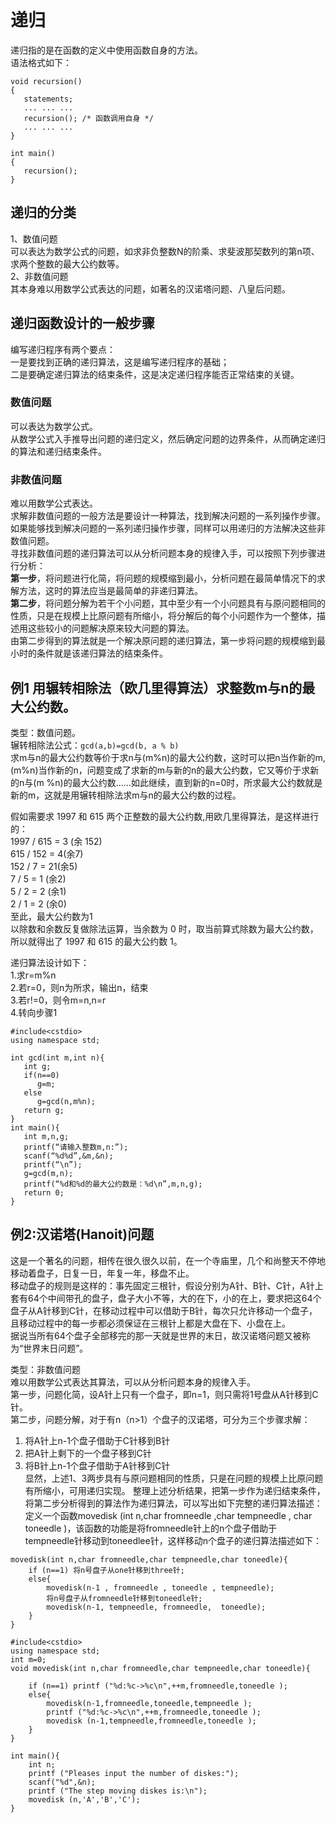 # 递归
递归指的是在函数的定义中使用函数自身的方法。  
语法格式如下：  

```
void recursion()
{
   statements;
   ... ... ...
   recursion(); /* 函数调用自身 */
   ... ... ...
}
 
int main()
{
   recursion();
}
```

## 递归的分类
1、数值问题  
        可以表达为数学公式的问题，如求非负整数N的阶乘、求斐波那契数列的第n项、求两个整数的最大公约数等。  
2、非数值问题  
        其本身难以用数学公式表达的问题，如著名的汉诺塔问题、八皇后问题。  
        
## 递归函数设计的一般步骤   
编写递归程序有两个要点：  
一是要找到正确的递归算法，这是编写递归程序的基础；  
二是要确定递归算法的结束条件，这是决定递归程序能否正常结束的关键。

### 数值问题
可以表达为数学公式。  
从数学公式入手推导出问题的递归定义，然后确定问题的边界条件，从而确定递归的算法和递归结束条件。


### 非数值问题
难以用数学公式表达。    
求解非数值问题的一般方法是要设计一种算法，找到解决问题的一系列操作步骤。    
如果能够找到解决问题的一系列递归操作步骤，同样可以用递归的方法解决这些非数值问题。    
寻找非数值问题的递归算法可以从分析问题本身的规律入手，可以按照下列步骤进行分析：    
**第一步**，将问题进行化简，将问题的规模缩到最小，分析问题在最简单情况下的求解方法，这时的算法应当是最简单的非递归算法。    
**第二步**，将问题分解为若干个小问题，其中至少有一个小问题具有与原问题相同的性质，只是在规模上比原问题有所缩小，将分解后的每个小问题作为一个整体，描述用这些较小的问题解决原来较大问题的算法。    
由第二步得到的算法就是一个解决原问题的递归算法，第一步将问题的规模缩到最小时的条件就是该递归算法的结束条件。

## 例1 用辗转相除法（欧几里得算法）求整数m与n的最大公约数。   
类型：数值问题。  
辗转相除法公式：```gcd(a,b)=gcd(b, a % b) ```  
求m与n的最大公约数等价于求n与(m%n)的最大公约数，这时可以把n当作新的m,(m%n)当作新的n，问题变成了求新的m与新的n的最大公约数，它又等价于求新的n与(m %n)的最大公约数……如此继续，直到新的n=0时，所求最大公约数就是新的m，这就是用辗转相除法求m与n的最大公约数的过程。

假如需要求 1997 和 615 两个正整数的最大公约数,用欧几里得算法，是这样进行的：   
1997 / 615 = 3 (余 152)   
615 / 152 = 4(余7)   
152 / 7 = 21(余5)   
7 / 5 = 1 (余2)   
5 / 2 = 2 (余1)   
2 / 1 = 2 (余0)   
至此，最大公约数为1   
以除数和余数反复做除法运算，当余数为 0 时，取当前算式除数为最大公约数，所以就得出了 1997 和 615 的最大公约数 1。   

递归算法设计如下：   
1.求r=m%n   
2.若r=0，则n为所求，输出n，结束   
3.若r!=0，则令m=n,n=r   
4.转向步骤1

```
#include<cstdio>
using namespace std;

int gcd(int m,int n){
   int g;
   if(n==0)
      g=m;
   else
      g=gcd(n,m%n);
   return g;
}
int main(){
   int m,n,g;
   printf(“请输入整数m,n:”);
   scanf(“%d%d”,&m,&n);
   printf(“\n”);
   g=gcd(m,n);
   printf(“%d和%d的最大公约数是：%d\n”,m,n,g);
   return 0;
}

```

## 例2:汉诺塔(Hanoit)问题
这是一个著名的问题，相传在很久很久以前，在一个寺庙里，几个和尚整天不停地移动着盘子，日复一日，年复一年，移盘不止。  
移动盘子的规则是这样的：事先固定三根针，假设分别为A针、B针、C针，A针上套有64个中间带孔的盘子，盘子大小不等，大的在下，小的在上，要求把这64个盘子从A针移到C针，在移动过程中可以借助于B针，每次只允许移动一个盘子，且移动过程中的每一步都必须保证在三根针上都是大盘在下、小盘在上。   
据说当所有64个盘子全部移完的那一天就是世界的末日，故汉诺塔问题又被称为“世界末日问题”。  

类型：非数值问题  
难以用数学公式表达其算法，可以从分析问题本身的规律入手。   
第一步，问题化简，设A针上只有一个盘子，即n=1，则只需将1号盘从A针移到C针。   
第二步，问题分解，对于有n（n>1）个盘子的汉诺塔，可分为三个步骤求解：  
1. 将A针上n-1个盘子借助于C针移到B针   
2. 把A针上剩下的一个盘子移到C针   
3. 将B针上n-1个盘子借助于A针移到C针   
显然，上述1、3两步具有与原问题相同的性质，只是在问题的规模上比原问题有所缩小，可用递归实现。
整理上述分析结果，把第一步作为递归结束条件，将第二步分析得到的算法作为递归算法，可以写出如下完整的递归算法描述：   
定义一个函数movedisk (int n,char fromneedle ,char tempneedle , char toneedle )，该函数的功能是将fromneedle针上的n个盘子借助于tempneedle针移动到toneedlee针，这样移动n个盘子的递归算法描述如下：

```
movedisk(int n,char fromneedle,char tempneedle,char toneedle){
	if (n==1) 将n号盘子从one针移到three针;
	else{
		movedisk(n-1 , fromneedle , toneedle , tempneedle);
		将n号盘子从fromneedle针移到toneedle针;
		movedisk(n-1, tempneedle, fromneedle,  toneedle);
	}
}
```

```
#include<cstdio>
using namespace std;
int m=0;
void movedisk(int n,char fromneedle,char tempneedle,char toneedle){
    
    if (n==1) printf ("%d:%c->%c\n",++m,fromneedle,toneedle );
    else{
        movedisk(n-1,fromneedle,toneedle,tempneedle );
        printf ("%d:%c->%c\n",++m,fromneedle,toneedle );
        movedisk (n-1,tempneedle,fromneedle,toneedle );
    }
}

int main(){
    int n;
    printf ("Pleases input the number of diskes:");
    scanf("%d",&n);
    printf ("The step moving diskes is:\n");
    movedisk (n,'A','B','C');
}

```